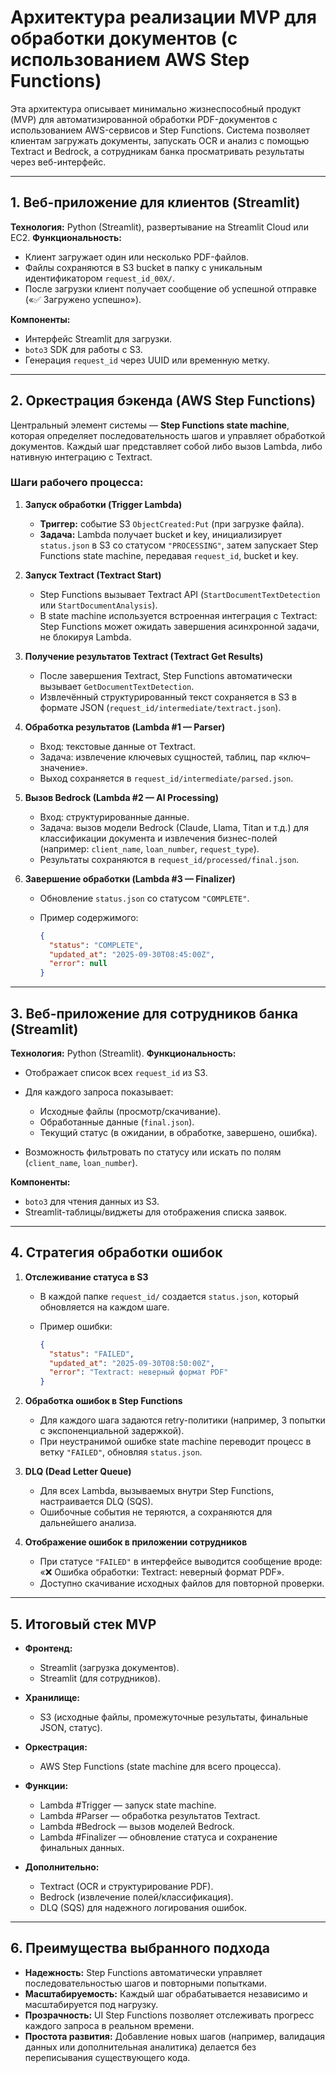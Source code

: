 # Архитектура реализации MVP для обработки документов (с использованием AWS Step Functions)

Эта архитектура описывает минимально жизнеспособный продукт (MVP) для автоматизированной обработки PDF-документов с использованием AWS-сервисов и Step Functions. Система позволяет клиентам загружать документы, запускать OCR и анализ с помощью Textract и Bedrock, а сотрудникам банка просматривать результаты через веб-интерфейс.

---

## 1. Веб-приложение для клиентов (Streamlit)

**Технология:** Python (Streamlit), развертывание на Streamlit Cloud или EC2.
**Функциональность:**

* Клиент загружает один или несколько PDF-файлов.
* Файлы сохраняются в S3 bucket в папку с уникальным идентификатором `request_id_00X/`.
* После загрузки клиент получает сообщение об успешной отправке («✅ Загружено успешно»).

**Компоненты:**

* Интерфейс Streamlit для загрузки.
* `boto3` SDK для работы с S3.
* Генерация `request_id` через UUID или временную метку.

---

## 2. Оркестрация бэкенда (AWS Step Functions)

Центральный элемент системы — **Step Functions state machine**, которая определяет последовательность шагов и управляет обработкой документов. Каждый шаг представляет собой либо вызов Lambda, либо нативную интеграцию с Textract.

### Шаги рабочего процесса:

1. **Запуск обработки (Trigger Lambda)**

   * **Триггер:** событие S3 `ObjectCreated:Put` (при загрузке файла).
   * **Задача:** Lambda получает bucket и key, инициализирует `status.json` в S3 со статусом `"PROCESSING"`, затем запускает Step Functions state machine, передавая `request_id`, bucket и key.

2. **Запуск Textract (Textract Start)**

   * Step Functions вызывает Textract API (`StartDocumentTextDetection` или `StartDocumentAnalysis`).
   * В state machine используется встроенная интеграция с Textract: Step Functions может ожидать завершения асинхронной задачи, не блокируя Lambda.

3. **Получение результатов Textract (Textract Get Results)**

   * После завершения Textract, Step Functions автоматически вызывает `GetDocumentTextDetection`.
   * Извлечённый структурированный текст сохраняется в S3 в формате JSON (`request_id/intermediate/textract.json`).

4. **Обработка результатов (Lambda #1 — Parser)**

   * Вход: текстовые данные от Textract.
   * Задача: извлечение ключевых сущностей, таблиц, пар «ключ–значение».
   * Выход сохраняется в `request_id/intermediate/parsed.json`.

5. **Вызов Bedrock (Lambda #2 — AI Processing)**

   * Вход: структурированные данные.
   * Задача: вызов модели Bedrock (Claude, Llama, Titan и т.д.) для классификации документа и извлечения бизнес-полей (например: `client_name`, `loan_number`, `request_type`).
   * Результаты сохраняются в `request_id/processed/final.json`.

6. **Завершение обработки (Lambda #3 — Finalizer)**

   * Обновление `status.json` со статусом `"COMPLETE"`.
   * Пример содержимого:

     ```json
     {
       "status": "COMPLETE",
       "updated_at": "2025-09-30T08:45:00Z",
       "error": null
     }
     ```

---

## 3. Веб-приложение для сотрудников банка (Streamlit)

**Технология:** Python (Streamlit).
**Функциональность:**

* Отображает список всех `request_id` из S3.
* Для каждого запроса показывает:

  * Исходные файлы (просмотр/скачивание).
  * Обработанные данные (`final.json`).
  * Текущий статус (в ожидании, в обработке, завершено, ошибка).
* Возможность фильтровать по статусу или искать по полям (`client_name`, `loan_number`).

**Компоненты:**

* `boto3` для чтения данных из S3.
* Streamlit-таблицы/виджеты для отображения списка заявок.

---

## 4. Стратегия обработки ошибок

1. **Отслеживание статуса в S3**

   * В каждой папке `request_id/` создается `status.json`, который обновляется на каждом шаге.
   * Пример ошибки:

     ```json
     {
       "status": "FAILED",
       "updated_at": "2025-09-30T08:50:00Z",
       "error": "Textract: неверный формат PDF"
     }
     ```

2. **Обработка ошибок в Step Functions**

   * Для каждого шага задаются retry-политики (например, 3 попытки с экспоненциальной задержкой).
   * При неустранимой ошибке state machine переводит процесс в ветку `"FAILED"`, обновляя `status.json`.

3. **DLQ (Dead Letter Queue)**

   * Для всех Lambda, вызываемых внутри Step Functions, настраивается DLQ (SQS).
   * Ошибочные события не теряются, а сохраняются для дальнейшего анализа.

4. **Отображение ошибок в приложении сотрудников**

   * При статусе `"FAILED"` в интерфейсе выводится сообщение вроде:
     «❌ Ошибка обработки: Textract: неверный формат PDF».
   * Доступно скачивание исходных файлов для повторной проверки.

---

## 5. Итоговый стек MVP

* **Фронтенд:**

  * Streamlit (загрузка документов).
  * Streamlit (для сотрудников).

* **Хранилище:**

  * S3 (исходные файлы, промежуточные результаты, финальные JSON, статус).

* **Оркестрация:**

  * AWS Step Functions (state machine для всего процесса).

* **Функции:**

  * Lambda #Trigger — запуск state machine.
  * Lambda #Parser — обработка результатов Textract.
  * Lambda #Bedrock — вызов моделей Bedrock.
  * Lambda #Finalizer — обновление статуса и сохранение финальных данных.

* **Дополнительно:**

  * Textract (OCR и структурирование PDF).
  * Bedrock (извлечение полей/классификация).
  * DLQ (SQS) для надежного логирования ошибок.

---

## 6. Преимущества выбранного подхода

* **Надежность:** Step Functions автоматически управляет последовательностью шагов и повторными попытками.
* **Масштабируемость:** Каждый шаг обрабатывается независимо и масштабируется под нагрузку.
* **Прозрачность:** UI Step Functions позволяет отслеживать прогресс каждого запроса в реальном времени.
* **Простота развития:** Добавление новых шагов (например, валидация данных или дополнительная аналитика) делается без переписывания существующего кода.


